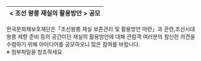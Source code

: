 | < 조선 왕릉 재실의 활용방안 > 공모 |
| - |
한국문화재보호재단은「조선왕릉 재실 보존관리 및 활용방안 마련」과 관련,조선시대 왕릉 제향 준비 등의 공간이던 재실의 활용방안에 대해 관람객 여러분의 참신한 의견을 수렴하기 위해 아이디어를 공모하오니 많은 참여를 바랍니다.  
※ 첨부파일을 참조하세요